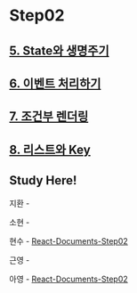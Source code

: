 # Step02

## [5. State와 생명주기](https://ko.reactjs.org/docs/state-and-lifecycle.html)
## [6. 이벤트 처리하기](https://ko.reactjs.org/docs/handling-events.html)
## [7. 조건부 렌더링](https://ko.reactjs.org/docs/conditional-rendering.html)
## [8. 리스트와 Key](https://ko.reactjs.org/docs/lists-and-keys.html)


## Study Here!

지환 - 

소현 -

현수 - [React-Documents-Step02](https://fe-hyunsu.github.io/react-study-03)

근영 - 

아영 - [React-Documents-Step02](https://lime-textbook-f24.notion.site/2-2406e692ef6347918ab253ae262e84f7)